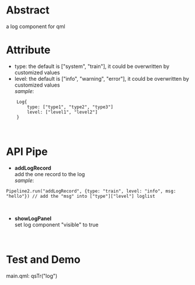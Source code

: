 # Abstract
a log component for qml  

# Attribute
* type: the default is ["system", "train"], it could be overwritten by customized values  
* level: the default is ["info", "warning", "error"], it could be overwritten by customized values  
_sample_:
```
    Log{
        type: ["type1", "type2", "type3"]
        level: ["level1", "level2"]
    }
```  
</br>

# API Pipe
* **addLogRecord**  
add the one record to the log  
_sample_:  
```
Pipeline2.run("addLogRecord", {type: "train", level: "info", msg: "hello"}) // add the "msg" into ["type"]["level"] loglist
```  
</br>

* **showLogPanel**  
set log component "visible" to true  
</br>

# Test and Demo
main.qml: qsTr("log")  
</br>